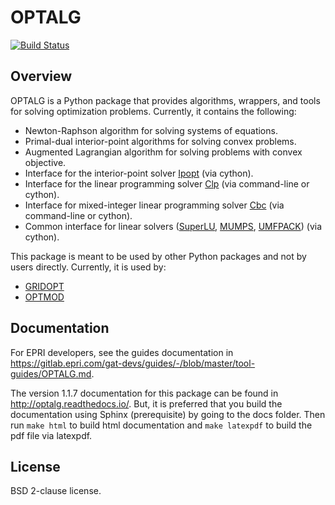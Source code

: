 # OPTALG

[![Build Status](https://travis-ci.org/romcon/OPTALG.svg?branch=master)](https://travis-ci.org/romcon/OPTALG)

## Overview

OPTALG is a Python package that provides algorithms, wrappers, and tools for solving optimization problems. Currently, it contains the following:
* Newton-Raphson algorithm for solving systems of equations.
* Primal-dual interior-point algorithms for solving convex problems.
* Augmented Lagrangian algorithm for solving problems with convex objective.
* Interface for the interior-point solver [Ipopt](https://projects.coin-or.org/Ipopt) (via cython).
* Interface for the linear programming solver [Clp](https://projects.coin-or.org/Clp) (via command-line or cython).
* Interface for mixed-integer linear programming solver [Cbc](https://projects.coin-or.org/Cbc) (via command-line or cython).
* Common interface for linear solvers ([SuperLU](http://crd-legacy.lbl.gov/~xiaoye/SuperLU/), [MUMPS](http://mumps-solver.org), [UMFPACK](https://directory.fsf.org/wiki/UMFPACK)) (via cython).

This package is meant to be used by other Python packages and not by users directly. Currently, it is used by:
* [GRIDOPT](https://github.com/romcon/GRIDOPT)
* [OPTMOD](https://github.com/romcon/OPTMOD)

## Documentation

For EPRI developers, see the guides documentation in <https://gitlab.epri.com/gat-devs/guides/-/blob/master/tool-guides/OPTALG.md>.

The version 1.1.7 documentation for this package can be found in <http://optalg.readthedocs.io/>.
But, it is preferred that you build the documentation using Sphinx (prerequisite) by going to the docs folder. Then run `make html` to build html documentation and `make latexpdf` to build the pdf file via latexpdf.

## License

BSD 2-clause license.
